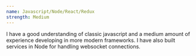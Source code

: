 ```yaml
---
name: Javascript/Node/React/Redux
strength: Medium
---
```


I have a good understanding of classic javascript and a medium amount of experience developing in more modern frameworks. I have also built services in Node for handling websocket connections.
